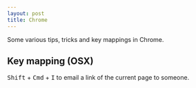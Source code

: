 ```yaml
---
layout: post
title: Chrome
---
```


Some various tips, tricks and key mappings in Chrome.


## Key mapping (OSX)

<kbd>Shift</kbd> + <kbd>Cmd</kbd> + <kbd>I</kbd> to email a link of the current page to someone.
